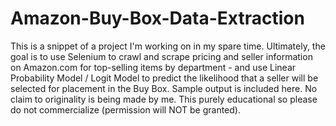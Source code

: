 # Amazon-Buy-Box-Data-Extraction
This is a snippet of a project I'm working on in my spare time. Ultimately, the goal is to use Selenium to crawl and scrape pricing and seller information on Amazon.com for top-selling items by department - and use Linear Probability Model / Logit Model to predict the likelihood that a seller will be selected for placement in the Buy Box. Sample output is included here. No claim to originality is being made by me. This purely educational so please do not commercialize (permission will NOT be granted). 

